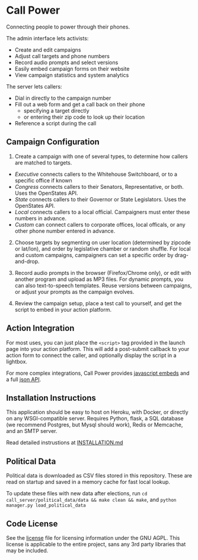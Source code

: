 Call Power
==============

Connecting people to power through their phones.

The admin interface lets activists:

* Create and edit campaigns
* Adjust call targets and phone numbers
* Record audio prompts and select versions
* Easily embed campaign forms on their website
* View campaign statistics and system analytics

The server lets callers:

* Dial in directly to the campaign number
* Fill out a web form and get a call back on their phone
    * specifying a target directly
    * or entering their zip code to look up their location
* Reference a script during the call


Campaign Configuration
----------------------

1) Create a campaign with one of several types, to determine how callers are matched to targets.

* _Executive_ connects callers to the Whitehouse Switchboard, or to a specific office if known
* _Congress_ connects callers to their Senators, Representative, or both. Uses the OpenStates API.
* _State_ connects callers to their Governor or State Legislators. Uses the OpenStates API.
* _Local_ connects callers to a local official. Campaigners must enter these numbers in advance.
* _Custom_ can connect callers to corporate offices, local officals, or any other phone number entered in advance.

2) Choose targets by segmenting on user location (determined by zipcode or lat/lon), and order by legislative chamber or random shuffle. For local and custom campaigns, campaigners can set a specific order by drag-and-drop.

3) Record audio prompts in the browser (Firefox/Chrome only), or edit with another program and upload as MP3 files. For dynamic prompts, you can also text-to-speech templates. Reuse versions between campaigns, or adjust your prompts as the campaign evolves.

4) Review the campaign setup, place a test call to yourself, and get the script to embed in your action platform. 


Action Integration
------------------
For most uses, you can just place the `<script>` tag provided in the launch page into your action platform. This will add a post-submit callback to your action form to connect the caller, and optionally display the script in a lightbox.

For more complex integrations, Call Power provides [javascript embeds](INTEGRATION_JS.md) and a full [json API](INTEGRATION_API.md).

Installation Instructions
-------------------
This application should be easy to host on Heroku, with Docker, or directly on any WSGI-compatible server. Requires Python, flask, a SQL database (we recommend Postgres, but Mysql should work), Redis or Memcache, and an SMTP server.

Read detailed instrustions at [INSTALLATION.md](INSTALLATION.md)


Political Data
--------------

Political data is downloaded as CSV files stored in this repository. These are read on startup and saved in a memory cache for fast local lookup.

To update these files with new data after elections, run `cd call_server/political_data/data && make clean && make`, and `python manager.py load_political_data`


Code License
------------

See the [license](LICENSE) file for licensing information under the GNU AGPL. This license is applicable to the entire project, sans any 3rd party libraries that may be included.

